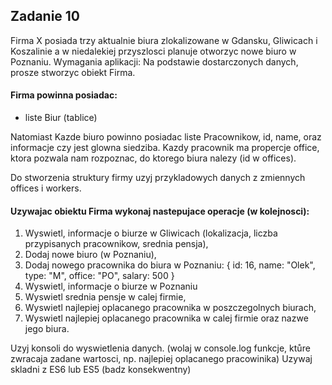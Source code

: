 ## Zadanie 10

Firma X posiada trzy aktualnie biura zlokalizowane w Gdansku, Gliwicach i Koszalinie a w niedalekiej przyszlosci planuje otworzyc nowe biuro w Poznaniu.
Wymagania aplikacji: Na podstawie dostarczonych danych, prosze stworzyc obiekt Firma.

#### Firma powinna posiadac:
- liste Biur (tablice)

Natomiast Kazde biuro powinno posiadac liste Pracownikow, id, name, oraz informacje czy jest glowna siedziba.
    Kazdy pracownik ma propercje office, ktora pozwala nam rozpoznac, do ktorego biura nalezy (id w offices).

Do stworzenia struktury firmy uzyj przykladowych danych z zmiennych offices i workers.

#### Uzywajac obiektu Firma wykonaj nastepujace operacje (w kolejnosci):

1) Wyswietl, informacje o biurze w Gliwicach (lokalizacja, liczba przypisanych pracownikow, srednia pensja),
2) Dodaj nowe biuro (w Poznaniu),
3) Dodaj nowego pracownika do biura w Poznaniu: { id: 16, name: "Olek", type: "M", office: "PO", salary: 500 }
4) Wyswietl, informacje o biurze w Poznaniu
5) Wyswietl srednia pensje w calej firmie,
6) Wyswietl najlepiej oplacanego pracownika w poszczegolnych biurach,
7) Wyswietl najlepiej oplacanego pracownika w calej firmie oraz nazwe jego biura.


Uzyj konsoli do wyswietlenia danych. (wolaj w console.log funkcje, ktůre zwracaja zadane wartosci, np. najlepiej oplacanego pracowinika)
Uzywaj skladni z ES6 lub ES5 (badz konsekwentny)
